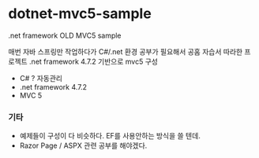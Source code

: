 # dotnet-mvc5-sample
.net framework OLD MVC5 sample

매번 자바 스프링만 작업하다가 C#/.net 환경 공부가 필요해서 
공홈 자습서 따라한 프로젝트
.net framework 4.7.2 기반으로 mvc5 구성

- C# ? 자동관리
- .net framework 4.7.2
- MVC 5


### 기타
- 예제들이 구성이 다 비슷하다. EF를 사용안하는 방식을 쓸 텐데.
- Razor Page / ASPX 관련 공부를 해야겠다.

